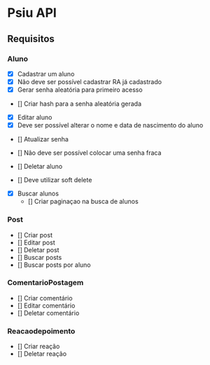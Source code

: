 # Psiu API

## Requisitos

### Aluno
- [X] Cadastrar um aluno
 - [X] Não deve ser possível cadastrar RA já cadastrado
 - [X] Gerar senha aleatória para primeiro acesso
 - [] Criar hash para a senha aleatória gerada

- [x] Editar aluno
 - [x] Deve ser possível alterar o nome e data de nascimento do aluno

- [] Atualizar senha
 - [] Não deve ser possível colocar uma senha fraca

- [] Deletar aluno
 - [] Deve utilizar soft delete
 
- [x] Buscar alunos
  - [] Criar paginaçao na busca de alunos

### Post

- [] Criar post
- [] Editar post
- [] Deletar post
- [] Buscar posts
- [] Buscar posts por aluno

### ComentarioPostagem

- [] Criar comentário
- [] Editar comentário
- [] Deletar comentário

### Reacaodepoimento

- [] Criar reação
- [] Deletar reação
